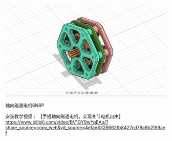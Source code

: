 ![电机3d](https://github.com/jstormx/motor_6N8P/blob/main/motor3d.png)

轴向磁通电机6N8P




安装教学视频：
【手搓轴向磁通电机，实现关节电机自由】 https://www.bilibili.com/video/BV1GY9wYqEAq/?share_source=copy_web&vd_source=4efae8328662fb8427cd78a6b2f69aef
